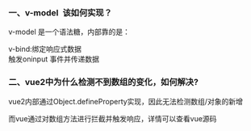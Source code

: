 ### 一、v-model 该如何实现？

v-model 是一个语法糖，内部靠的是：

v-bind:绑定响应式数据   
触发oninput 事件并传递数据

### 二、vue2中为什么检测不到数组的变化，如何解决?

vue2内部通过Object.defineProperty实现，因此无法检测数组/对象的新增

而vue通过对数组方法进行拦截并触发响应，详情可以查看vue源码